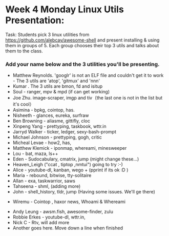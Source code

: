 # Week 4 Monday Linux Utils Presentation:

Task: Students pick 3 linux utilities from https://github.com/alebcay/awesome-shell and present installing & using them in groups of 5.
Each group chooses their top 3 utils and talks about them to the class. 

### Add your name below and the 3 utilities you'll be presenting.

* Matthew Reynolds. 'googlr' is not an ELF file and couldn't get it to work - The 3 utils are 'atop', 'gitmux' and 'nnn'
* Kumar . The 3 utils are bmon, fd and isitup
* Soul - ranger, mpv & mpd (if can get working)
* Joe Zhu. image-scraper, imgp and tiv（the last one is not in the list but it's cool）
* Asimina - bpkg, cointop, has.
* Nisheeth - glances, eureka, surfraw
* Ben Browning - aliasme, gittifly, cloc
* Xinpeng Yang - prettyping, taskbook, wttr.in
* Jarryd Walker - ticker, ledger, sexy-bash-prompt
* Michael Johnson - prettyping, gogh, critic
* Micheal Levae - how2, has, 
* Matthew Klemick - iponmap, whereami, minesweeper
* Lou - bat, maza, ls++
* Eden - Sudocabulary, cmatrix, jump (might change these...)
* Heaven_Leigh ("ccat , tiptop ,nmtui") going to try :-)
* Alice - youtube-dl, kanban, wego + (pprint if its ok :D )
* Maria - rebound, bitwise, tty-solitaire
* Allan - exa, taskwarrior, saws
* Tahseena - shml, (adding more)
* John - shell_history, tldr, jump (Having some issues.  We'll ge there)
+ Wiremu - Cointop , haxor news, Whoami & Whereami
* Andy Leung - awsm.fish, awesome-finder, zulu
* Robbie Erkes - youtube-dl, wttr.in, 
* Nick C - Rtv, will add more
* Another goes here.  Move down a line when finished
